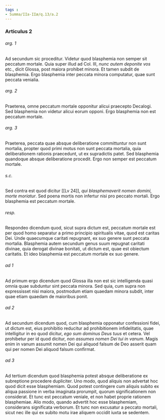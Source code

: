```yaml
---
tags : 
- Summa/IIa-IIæ/q.13/a.2
---
```


### Articulus 2

###### arg. 1
Ad secundum sic proceditur. Videtur quod blasphemia non semper sit peccatum mortale. Quia super illud ad Col. III, *nunc autem deponite vos* etc., dicit Glossa, post maiora prohibet minora. Et tamen subdit de blasphemia. Ergo blasphemia inter peccata minora computatur, quae sunt peccata venialia.

###### arg. 2
Praeterea, omne peccatum mortale opponitur alicui praecepto Decalogi. Sed blasphemia non videtur alicui eorum opponi. Ergo blasphemia non est peccatum mortale.

###### arg. 3
Praeterea, peccata quae absque deliberatione committuntur non sunt mortalia, propter quod primi motus non sunt peccata mortalia, quia deliberationem rationis praecedunt, ut ex supradictis patet. Sed blasphemia quandoque absque deliberatione procedit. Ergo non semper est peccatum mortale.

###### s.c.
Sed contra est quod dicitur [[Lv 24]], *qui blasphemaverit nomen domini, morte moriatur*. Sed poena mortis non infertur nisi pro peccato mortali. Ergo blasphemia est peccatum mortale.

###### resp.
Respondeo dicendum quod, sicut supra dictum est, peccatum mortale est per quod homo separatur a primo principio spiritualis vitae, quod est caritas Dei. Unde quaecumque caritati repugnant, ex suo genere sunt peccata mortalia. Blasphemia autem secundum genus suum repugnat caritati divinae, quia derogat divinae bonitati, ut dictum est, quae est obiectum caritatis. Et ideo blasphemia est peccatum mortale ex suo genere.

###### ad 1
Ad primum ergo dicendum quod Glossa illa non est sic intelligenda quasi omnia quae subduntur sint peccata minora. Sed quia, cum supra non expressisset nisi maiora, postmodum etiam quaedam minora subdit, inter quae etiam quaedam de maioribus ponit.

###### ad 2
Ad secundum dicendum quod, cum blasphemia opponatur confessioni fidei, ut dictum est, eius prohibitio reducitur ad prohibitionem infidelitatis, quae intelligitur in eo quod dicitur, *ego sum dominus Deus tuus* et cetera. Vel prohibetur per id quod dicitur, *non assumes nomen Dei tui in vanum*. Magis enim in vanum assumit nomen Dei qui aliquod falsum de Deo asserit quam qui per nomen Dei aliquod falsum confirmat.

###### ad 3
Ad tertium dicendum quod blasphemia potest absque deliberatione ex subreptione procedere dupliciter. Uno modo, quod aliquis non advertat hoc quod dicit esse blasphemiam. Quod potest contingere cum aliquis subito ex aliqua passione in verba imaginata prorumpit, quorum significationem non considerat. Et tunc est peccatum veniale, et non habet proprie rationem blasphemiae. Alio modo, quando advertit hoc esse blasphemiam, considerans significata verborum. Et tunc non excusatur a peccato mortali, sicut nec ille qui ex subito motu irae aliquem occidit iuxta se sedentem.

